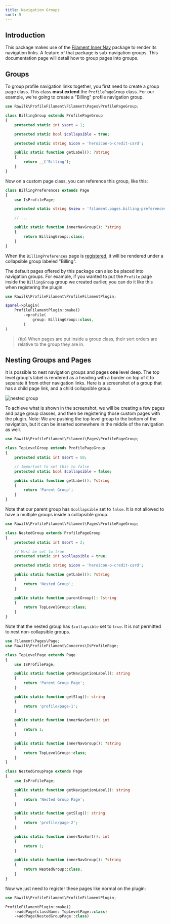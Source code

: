 ```yaml
---
title: Navigation Groups
sort: 5
---
```


## Introduction

This package makes use of the [Filament Inner Nav](https://github.com/rawilk/filament-inner-nav) package to render its navigation links. A feature of that package is sub-navigation groups. This documentation page will detail how to group pages into groups.

## Groups

To group profile navigation links together, you first need to create a group page class. This class **must extend** the `ProfilePageGroup` class. For our example, we're going to create a "Billing" profile navigation group.

```php
use Rawilk\ProfileFilament\Filament\Pages\ProfilePageGroup;

class BillingGroup extends ProfilePageGroup
{
    protected static int $sort = 1;

    protected static bool $collapsible = true;

    protected static string $icon = 'heroicon-o-credit-card';

    public static function getLabel(): ?string
    {
        return __('Billing');
    }
}
```

Now on a custom page class, you can reference this group, like this:

```php
class BillingPreferences extends Page
{
    use IsProfilePage;

    protected static string $view = 'filament.pages.billing-preferences';

    // ...

    public static function innerNavGroup(): ?string
    {
        return BillingGroup::class;
    }
}
```

When the `BillingPreferences` page is [registered](/docs/profile-filament-plugin/customizations/additional-pages), it will be rendered under a collapsible group labeled "Billing".

The default pages offered by this package can also be placed into navigation groups. For example, if you wanted to put the `Profile` page inside the `BillingGroup` group we created earlier, you can do it like this when registering the plugin.

```php
use Rawilk\ProfileFilament\ProfileFilamentPlugin;

$panel->plugin(
    ProfileFilamentPlugin::make()
        ->profile(
            group: BillingGroup::class,
        )
)
```

> {tip} When pages are put inside a group class, their sort orders are relative to the group they are in.

## Nesting Groups and Pages

It is possible to nest navigation groups and pages **one** level deep. The top level group's label is rendered as a heading with a border on top of it to separate it from other navigation links. Here is a screenshot of a group that has a child page link, and a child collapsible group.

![nested group](https://github.com/rawilk/profile-filament-plugin/blob/main/assets/images/nested-group.png?raw=true)

To achieve what is shown in the screenshot, we will be creating a few pages and page group classes, and then be registering those custom pages with the plugin. Note: We are pushing the top level group to the bottom of the navigation, but it can be inserted somewhere in the middle of the navigation as well.

```php
use Rawilk\ProfileFilament\Filament\Pages\ProfilePageGroup;

class TopLevelGroup extends ProfilePageGroup
{
    protected static int $sort = 50;

    // Important to set this to false
    protected static bool $collapsible = false;

    public static function getLabel(): ?string
    {
        return 'Parent Group';
    }
}
```

Note that our parent group has `$collapsible` set to `false`. It is not allowed to have a multiple groups inside a collapsible group.

```php
use Rawilk\ProfileFilament\Filament\Pages\ProfilePageGroup;

class NestedGroup extends ProfilePageGroup
{
    protected static int $sort = 2;

    // Must be set to true
    protected static int $collapsible = true;

    protected static string $icon = 'heroicon-o-credit-card';

    public static function getLabel(): ?string
    {
        return 'Nested Group';
    }

    public static function parentGroup(): ?string
    {
        return TopLevelGroup::class;
    }
}
```

Note that the nested group has `$collapsible` set to `true`. It is not permitted to nest non-collapsible groups.

```php
use Filament\Pages\Page;
use Rawilk\ProfileFilament\Concerns\IsProfilePage;

class TopLevelPage extends Page
{
    use IsProfilePage;

    public static function getNavigationLabel(): string
    {
        return 'Parent Group Page';
    }

    public static function getSlug(): string
    {
        return 'profile/page-1';
    }

    public static function innerNavSort(): int
    {
        return 1;
    }

    public static function innerNavGroup(): ?string
    {
        return TopLevelGroup::class;
    }
}
```

```php
class NestedGroupPage extends Page
{
    use IsProfilePage;

    public static function getNavigationLabel(): string
    {
        return 'Nested Group Page';
    }

    public static function getSlug(): string
    {
        return 'profile/page-2';
    }

    public static function innerNavSort(): int
    {
        return 1;
    }

    public static function innerNavGroup(): ?string
    {
        return NestedGroup::class;
    }
}
```

Now we just need to register these pages like normal on the plugin:

```php
use Rawilk\ProfileFilament\ProfileFilamentPlugin;

ProfileFilamentPlugin::make()
    ->addPage(className: TopLevelPage::class)
    ->addPage(NestedGroupPage::class)
```
